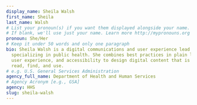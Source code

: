 ```yaml
---
display_name: Sheila Walsh
first_name: Sheila
last_name: Walsh
# List your pronoun(s) if you want them displayed alongside your name.
# If blank, we'll use just your name. Learn more http://mypronouns.org
pronoun: She/Her
# Keep it under 50 words and only one paragraph
bio: Sheila Walsh is a digital communications and user experience lead
  specializing in public health. She combines best practices in plain language,
  user experience, and accessibility to design digital content that is easy to
  read, find, and use.
# e.g. U.S. General Services Administration
agency_full_name: Department of Health and Human Services
# Agency Acronym [e.g., GSA]
agency: HHS
slug: sheila-walsh
---
```

